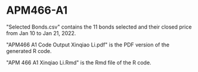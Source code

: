 # APM466-A1
"Selected Bonds.csv" contains the 11 bonds selected and their closed price from Jan 10 to Jan 21, 2022.

"APM466 A1 Code Output Xinqiao Li.pdf" is the PDF version of the generated R code. 

"APM 466 A1 Xinqiao Li.Rmd" is the Rmd file of the R code.
